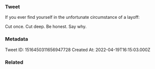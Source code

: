### Tweet
If you ever find yourself in the unfortunate circumstance of a layoff:

Cut once. Cut deep. Be honest. Say why.

### Metadata
Tweet ID: 1516450311656947728
Created At: 2022-04-19T16:15:03.000Z

### Related

